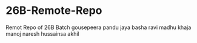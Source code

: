 # 26B-Remote-Repo
Remot Repo of 26B Batch
gousepeera
pandu
jaya
basha
ravi
madhu
khaja
manoj
naresh
hussainsa
akhil
